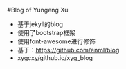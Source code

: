 #Blog of Yungeng Xu

* 基于jekyll的blog
* 使用了bootstrap框架
* 使用font-awesome进行修饰
* 基于：https://github.com/enml/blog
* xygcxy/github.io/xyg_blog
